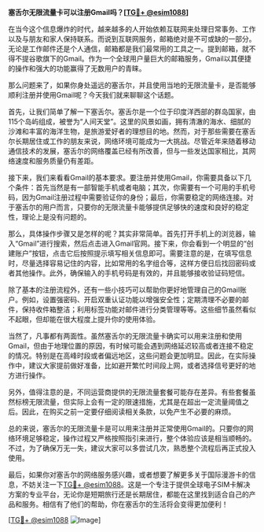 **塞舌尔无限流量卡可以注册Gmail吗？[[TG💪+ @esim1088](https://t.me/s/esim1088)]**

在当今这个信息爆炸的时代，越来越多的人开始依赖互联网来处理日常事务、工作以及与朋友和家人保持联系。而说到互联网服务，邮箱绝对是不可或缺的一部分。无论是工作邮件还是个人通信，邮箱都是我们最常用的工具之一。提到邮箱，就不得不提谷歌旗下的Gmail。作为一个全球用户量巨大的邮箱服务，Gmail以其便捷的操作和强大的功能赢得了无数用户的青睐。

那么问题来了，如果你身处遥远的塞舌尔，并且使用当地的无限流量卡，是否能够顺利注册并使用Gmail呢？今天我们就来聊聊这个话题。

首先，让我们简单了解一下塞舌尔。塞舌尔是一个位于印度洋西部的群岛国家，由115个岛屿组成，被誉为“人间天堂”。这里的风景如画，拥有清澈的海水、细腻的沙滩和丰富的海洋生物，是旅游爱好者的理想目的地。然而，对于那些需要在塞舌尔长期居住或工作的朋友来说，网络环境可能成为一大挑战。尽管近年来随着移动通信技术的发展，塞舌尔的网络覆盖已经有所改善，但与一些发达国家相比，其网络速度和服务质量仍有差距。

接下来，我们来看看Gmail的基本要求。要注册并使用Gmail，你需要具备以下几个条件：首先当然是有一部智能手机或者电脑；其次，你需要有一个可用的手机号码，因为Gmail注册过程中需要验证你的身份；最后，你需要稳定的网络连接。对于塞舌尔的用户而言，只要你的无限流量卡能够提供足够快的速度和良好的稳定性，理论上是没有问题的。

那么，具体操作步骤又是怎样的呢？其实非常简单。首先打开手机上的浏览器，输入“Gmail”进行搜索，然后点击进入Gmail官网。接下来，你会看到一个明显的“创建账户”按钮，点击它后按照提示填写相关信息即可。需要注意的是，在填写信息时，尽量选择容易记住的内容，比如常用的名字组合等，这样方便日后找回密码或者其他操作。此外，确保输入的手机号码是有效的，并且能够接收验证码短信。

除了基本的注册流程外，还有一些小技巧可以帮助你更好地管理自己的Gmail账户。例如，设置强密码、开启双重认证功能以增强安全性；定期清理不必要的邮件，保持收件箱整洁；利用标签功能对邮件进行分类管理等等。这些细节虽然看似不起眼，但却能在很大程度上提升你的使用体验。

当然了，凡事都有两面性。虽然塞舌尔的无限流量卡确实可以用来注册和使用Gmail，但由于地理位置的原因，有时候可能会遇到网络延迟较高或者连接不稳定的情况。特别是在高峰时段或者偏远地区，这些问题会更加明显。因此，在实际操作中，建议大家提前做好准备，比如避开繁忙时间段上网，或者选择信号更好的地方进行操作。

另外，值得注意的是，不同运营商提供的无限流量套餐可能存在差异。有些套餐虽然标榜无限流量，但实际上会有一定的限速措施，尤其是在超出一定流量阈值之后。因此，在购买之前一定要仔细阅读相关条款，以免产生不必要的麻烦。

总的来说，塞舌尔的无限流量卡是可以用来注册并正常使用Gmail的。只要你的网络环境足够稳定，操作过程又严格按照指引来进行，整个体验应该是相当顺畅的。不过，为了确保万无一失，建议大家可以多尝试几次，熟悉整个流程后再正式投入使用。

最后，如果你对塞舌尔的网络服务感兴趣，或者想要了解更多关于国际漫游卡的信息，不妨关注一下[TG💪+ @esim1088](https://t.me/s/esim1088)。这是一个专注于提供全球电子SIM卡解决方案的专业平台，无论你是短期旅行还是长期居住，都能在这里找到适合自己的产品和服务。相信有了他们的帮助，你在塞舌尔的生活将会变得更加便利！

[[TG💪+ @esim1088](https://t.me/s/esim1088) ![Image](https://i.postimg.cc/4NQfJmqS/Snipaste-2025-05-13-00-14-12.png)]